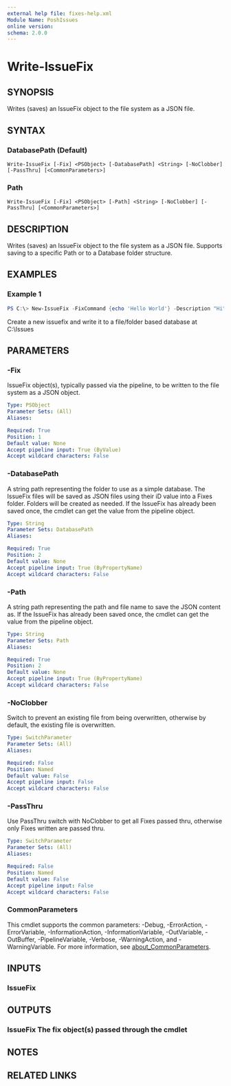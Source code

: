 ```yaml
---
external help file: fixes-help.xml
Module Name: PoshIssues
online version:
schema: 2.0.0
---
```


# Write-IssueFix

## SYNOPSIS
Writes (saves) an IssueFix object to the file system as a JSON file.

## SYNTAX

### DatabasePath (Default)
```
Write-IssueFix [-Fix] <PSObject> [-DatabasePath] <String> [-NoClobber] [-PassThru] [<CommonParameters>]
```

### Path
```
Write-IssueFix [-Fix] <PSObject> [-Path] <String> [-NoClobber] [-PassThru] [<CommonParameters>]
```

## DESCRIPTION
Writes (saves) an IssueFix object to the file system as a JSON file. 
Supports saving to a specific Path or to a Database folder structure.

## EXAMPLES

### Example 1
```powershell
PS C:\> New-IssueFix -FixCommand {echo 'Hello World'} -Description "Hi" | Write-IssueFix -DatabasePath C:\Issues
```

Create a new issuefix and write it to a file/folder based database at C:\Issues

## PARAMETERS

### -Fix
IssueFix object(s), typically passed via the pipeline, to be written to the file system as a JSON object.

```yaml
Type: PSObject
Parameter Sets: (All)
Aliases:

Required: True
Position: 1
Default value: None
Accept pipeline input: True (ByValue)
Accept wildcard characters: False
```

### -DatabasePath
A string path representing the folder to use as a simple database. 
The IssueFix files will be saved as JSON files using their iD value into a Fixes folder. 
Folders will be created as needed. 
If the IssueFix has already been saved once, the cmdlet can get the value from the pipeline object.

```yaml
Type: String
Parameter Sets: DatabasePath
Aliases:

Required: True
Position: 2
Default value: None
Accept pipeline input: True (ByPropertyName)
Accept wildcard characters: False
```

### -Path
A string path representing the path and file name to save the JSON content as. 
If the IssueFix has already been saved once, the cmdlet can get the value from the pipeline object.

```yaml
Type: String
Parameter Sets: Path
Aliases:

Required: True
Position: 2
Default value: None
Accept pipeline input: True (ByPropertyName)
Accept wildcard characters: False
```

### -NoClobber
Switch to prevent an existing file from being overwritten, otherwise by default, the existing file is overwritten.

```yaml
Type: SwitchParameter
Parameter Sets: (All)
Aliases:

Required: False
Position: Named
Default value: False
Accept pipeline input: False
Accept wildcard characters: False
```

### -PassThru
Use PassThru switch with NoClobber to get all Fixes passed thru, otherwise only Fixes written are passed thru.

```yaml
Type: SwitchParameter
Parameter Sets: (All)
Aliases:

Required: False
Position: Named
Default value: False
Accept pipeline input: False
Accept wildcard characters: False
```

### CommonParameters
This cmdlet supports the common parameters: -Debug, -ErrorAction, -ErrorVariable, -InformationAction, -InformationVariable, -OutVariable, -OutBuffer, -PipelineVariable, -Verbose, -WarningAction, and -WarningVariable. For more information, see [about_CommonParameters](http://go.microsoft.com/fwlink/?LinkID=113216).

## INPUTS

### IssueFix
## OUTPUTS

### IssueFix The fix object(s) passed through the cmdlet
## NOTES

## RELATED LINKS
